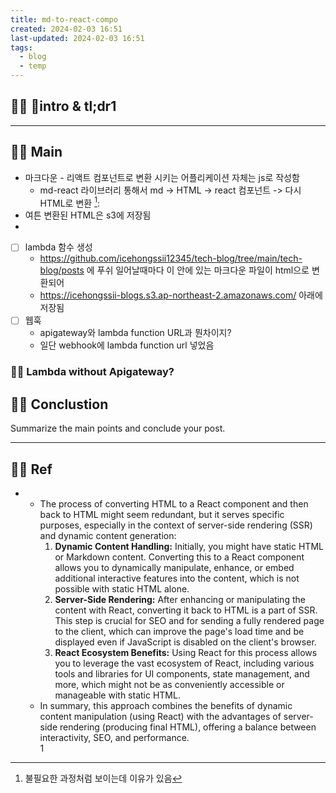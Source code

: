 ```yaml
---
title: md-to-react-compo
created: 2024-02-03 16:51
last-updated: 2024-02-03 16:51
tags:
  - blog
  - temp
---
```


## 👯‍♂️ intro & tl;dr1



--- 

## 👯‍♂️ Main


- 마크다운 - 리액트 컴포넌트로 변환 시키는 어플리케이션 자체는 js로 작성함 
	- md-react 라이브러리 통해서  md -> HTML -> react 컴포넌트 -> 다시 HTML로 변환 [^1]:  
- 여튼 변환된 HTML은 s3에 저장됨
-  





- [ ] lambda 함수 생성
	- https://github.com/icehongssii12345/tech-blog/tree/main/tech-blog/posts 에 푸쉬 일어날때마다 이 안에 있는 마크다운 파일이 html으로 변환되어 
	-  https://icehongssii-blogs.s3.ap-northeast-2.amazonaws.com/ 아래에 저장됨
- [ ] 웹훅 
	- apigateway와 lambda function URL과 뭔차이지? 
	- 일단 webhook에 lambda function url 넣었음




### 👯‍♂️ Lambda without Apigateway?



## 👯‍♂️ Conclustion

Summarize the main points and conclude your post.

--- 

## 👯‍♂️ Ref

- [^1]: 불필요한 과정처럼 보이는데 이유가 있음 
	- The process of converting HTML to a React component and then back to HTML might seem redundant, but it serves specific purposes, especially in the context of server-side rendering (SSR) and dynamic content generation:
		 1. **Dynamic Content Handling:** Initially, you might have static HTML or Markdown content. Converting this to a React component allows you to dynamically manipulate, enhance, or embed additional interactive features into the content, which is not possible with static HTML alone.
		 2. **Server-Side Rendering:** After enhancing or manipulating the content with React, converting it back to HTML is a part of SSR. This step is crucial for SEO and for sending a fully rendered page to the client, which can improve the page's load time and be displayed even if JavaScript is disabled on the client's browser.
		 3. **React Ecosystem Benefits:** Using React for this process allows you to leverage the vast ecosystem of React, including various tools and libraries for UI components, state management, and more, which might not be as conveniently accessible or manageable with static HTML.
	 - In summary, this approach combines the benefits of dynamic content manipulation (using React) with the advantages of server-side rendering (producing final HTML), offering a balance between interactivity, SEO, and performance.  
1


